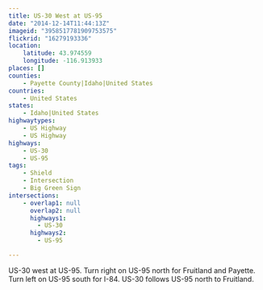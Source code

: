 ```yaml
---
title: US-30 West at US-95
date: "2014-12-14T11:44:13Z"
imageid: "3958517781909753575"
flickrid: "16279193336"
location:
    latitude: 43.974559
    longitude: -116.913933
places: []
counties:
    - Payette County|Idaho|United States
countries:
    - United States
states:
    - Idaho|United States
highwaytypes:
    - US Highway
    - US Highway
highways:
    - US-30
    - US-95
tags:
    - Shield
    - Intersection
    - Big Green Sign
intersections:
    - overlap1: null
      overlap2: null
      highways1:
        - US-30
      highways2:
        - US-95

---
```

US-30 west at US-95.  Turn right on US-95 north for Fruitland and Payette.  Turn left on US-95 south for I-84.  US-30 follows US-95 north to Fruitland.